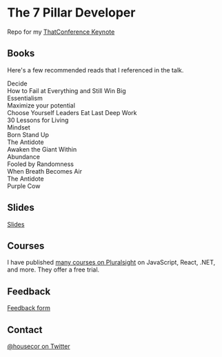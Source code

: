 # The 7 Pillar Developer

Repo for my [ThatConference Keynote](https://www.thatconference.com/Sessions/Session/12901)

## Books

Here's a few recommended reads that I referenced in the talk.

Decide   
How to Fail at Everything and Still Win Big  
Essentialism  
Maximize your potential  
Choose Yourself 
Leaders Eat Last 
Deep Work  
30 Lessons for Living   
Mindset   
Born Stand Up  
The Antidote  
Awaken the Giant Within  
Abundance   
Fooled by Randomness   
When Breath Becomes Air  
The Antidote   
Purple Cow

## Slides

[Slides](https://www.dropbox.com/s/g9iffkcv8rkj95q/The%207%20Pillar%20Developer.pptx?dl=0)

## Courses

I have published [many courses on Pluralsight](https://app.pluralsight.com/profile/author/cory-house) on JavaScript, React, .NET, and more. They offer a free trial.

## Feedback

[Feedback form](bit.ly/7pillardev)

## Contact

[@housecor on Twitter](http://twitter.com/housecor)


